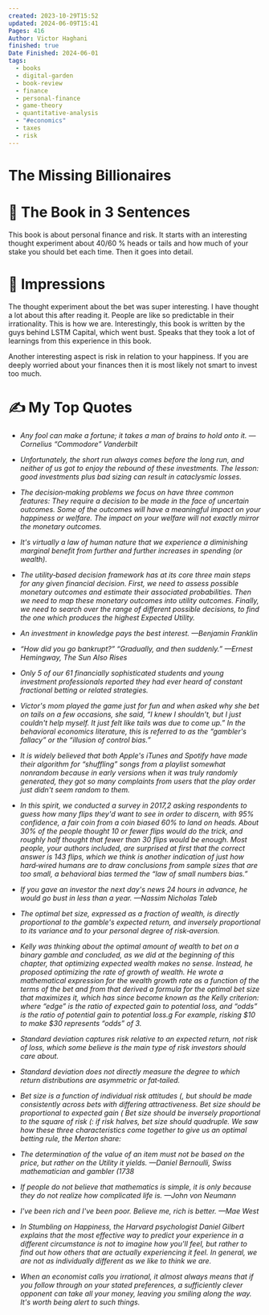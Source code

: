 ```yaml
---
created: 2023-10-29T15:52
updated: 2024-06-09T15:41
Pages: 416
Author: Victor Haghani
finished: true
Date Finished: 2024-06-01
tags:
  - books
  - digital-garden
  - book-review
  - finance
  - personal-finance
  - game-theory
  - quantitative-analysis
  - "#economics"
  - taxes
  - risk
---
```

# The Missing Billionaires


# 🚀 The Book in 3 Sentences
This book is about personal finance and risk. It starts with an interesting thought experiment about 40/60 % heads or tails and how much of your stake you should bet each time. Then it goes into detail.

# 🎨 Impressions
The thought experiment about the bet was super interesting. I have thought a lot about this after reading it. 
People are like so predictable in their irrationality. This is how we are. 
Interestingly, this book is written by the guys behind LSTM Capital, which went bust. Speaks that they took a lot of learnings from this experience in this book. 

Another interesting aspect is risk in relation to your happiness. If you are deeply worried about your finances then it is most likely not smart to invest too much. 
# ✍️ My Top  Quotes

- *Any fool can make a fortune; it takes a man of brains to hold onto it. —Cornelius “Commodore” Vanderbilt* 
 
- *Unfortunately, the short run always comes before the long run, and neither of us got to enjoy the rebound of these investments. The lesson: good investments plus bad sizing can result in cataclysmic losses.* 
 
- *The decision‐making problems we focus on have three common features: They require a decision to be made in the face of uncertain outcomes. Some of the outcomes will have a meaningful impact on your happiness or welfare. The impact on your welfare will not exactly mirror the monetary outcomes.* 
 
- *It's virtually a law of human nature that we experience a diminishing marginal benefit from further and further increases in spending (or wealth).*
 
- *The utility‐based decision framework has at its core three main steps for any given financial decision. First, we need to assess possible monetary outcomes and estimate their associated probabilities. Then we need to map these monetary outcomes into utility outcomes. Finally, we need to search over the range of different possible decisions, to find the one which produces the highest Expected Utility.* 
 
- *An investment in knowledge pays the best interest. —Benjamin Franklin* 
 
- *“How did you go bankrupt?” “Gradually, and then suddenly.” —Ernest Hemingway, The Sun Also Rises* 
 
- *Only 5 of our 61 financially sophisticated students and young investment professionals reported they had ever heard of constant fractional betting or related strategies.* 
 
- *Victor's mom played the game just for fun and when asked why she bet on tails on a few occasions, she said, “I knew I shouldn't, but I just couldn't help myself. It just felt like tails was due to come up.” In the behavioral economics literature, this is referred to as the “gambler's fallacy” or the “illusion of control bias.”* 
 
- *It is widely believed that both Apple's iTunes and Spotify have made their algorithm for “shuffling” songs from a playlist somewhat nonrandom because in early versions when it was truly randomly generated, they got so many complaints from users that the play order just didn't seem random to them.* 
 
- *In this spirit, we conducted a survey in 2017,2 asking respondents to guess how many flips they'd want to see in order to discern, with 95% confidence, a fair coin from a coin biased 60% to land on heads. About 30% of the people thought 10 or fewer flips would do the trick, and roughly half thought that fewer than 30 flips would be enough. Most people, your authors included, are surprised at first that the correct answer is 143 flips, which we think is another indication of just how hard‐wired humans are to draw conclusions from sample sizes that are too small, a behavioral bias termed the “law of small numbers bias.”* 
 
- *If you gave an investor the next day's news 24 hours in advance, he would go bust in less than a year. —Nassim Nicholas Taleb* 
 
- *The optimal bet size, expressed as a fraction of wealth, is directly proportional to the gamble's expected return, and inversely proportional to its variance and to your personal degree of risk‐aversion.* 
 
- *Kelly was thinking about the optimal amount of wealth to bet on a binary gamble and concluded, as we did at the beginning of this chapter, that optimizing expected wealth makes no sense. Instead, he proposed optimizing the rate of growth of wealth. He wrote a mathematical expression for the wealth growth rate as a function of the terms of the bet and from that derived a formula for the optimal bet size that maximizes it, which has since become known as the Kelly criterion: where “edge” is the ratio of expected gain to potential loss, and “odds” is the ratio of potential gain to potential loss.g For example, risking $10 to make $30 represents “odds” of 3.* 
 
- *Standard deviation captures risk relative to an expected return, not risk of loss, which some believe is the main type of risk investors should care about.* 
 
- *Standard deviation does not directly measure the degree to which return distributions are asymmetric or fat‐tailed.* 
 
- *Bet size is a function of individual risk attitudes (, but should be made consistently across bets with differing attractiveness. Bet size should be proportional to expected gain ( Bet size should be inversely proportional to the square of risk (: if risk halves, bet size should quadruple. We saw how these three characteristics come together to give us an optimal betting rule, the Merton share:* 
 
- *The determination of the value of an item must not be based on the price, but rather on the Utility it yields. —Daniel Bernoulli, Swiss mathematician and gambler (1738* 
 
- *If people do not believe that mathematics is simple, it is only because they do not realize how complicated life is. —John von Neumann* 
 
- *I've been rich and I've been poor. Believe me, rich is better. —Mae West* 
 
- *In Stumbling on Happiness, the Harvard psychologist Daniel Gilbert explains that the most effective way to predict your experience in a different circumstance is not to imagine how you'll feel, but rather to find out how others that are actually experiencing it feel. In general, we are not as individually different as we like to think we are.* 
 
- *When an economist calls you irrational, it almost always means that if you follow through on your stated preferences, a sufficiently clever opponent can take all your money, leaving you smiling along the way. It's worth being alert to such things.* 
 

